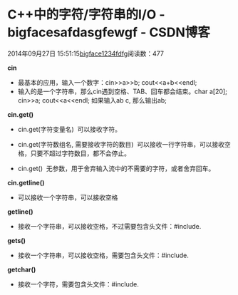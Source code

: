 # C++中的字符/字符串的I/O - bigfacesafdasgfewgf - CSDN博客





2014年09月27日 15:51:15[bigface1234fdfg](https://me.csdn.net/puqutogether)阅读数：477








**cin**


- 最基本的应用，输入一个数字：cin>>a>>b; cout<<a+b<<endl;
- 输入的是一个字符串，那么cin遇到空格、TAB、回车都会结束。char a[20]; cin>>a; cout<<a<<endl; 如果输入ab c, 那么输出ab;

**cin.get()**



- cin.get(字符变量名)  可以接收字符。







- cin.get(字符数组名, 需要接收字符的数目)  可以接收一行字符串，可以接收空格，只要不超过字符数目，都不会停止。







- cin.get()  无参数，用于舍弃输入流中的不需要的字符，或者舍弃回车。





**cin.getline()**

- 可以接收一个字符串，可以接收空格












**getline()**

- 接收一个字符串，可以接收空格，不过需要包含头文件：#include<string>.








**gets()**

- 接收一个字符串，可以接收空格，需要包含头文件：#include<string>.










**getchar()**

- 接收一个字符，需要包含头文件：#include<string>.












